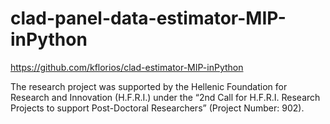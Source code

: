 # clad-panel-data-estimator-MIP-inPython

https://github.com/kflorios/clad-estimator-MIP-inPython


The research project was supported by the Hellenic Foundation for Research and Innovation (H.F.R.I.) under the “2nd Call for H.F.R.I. Research Projects to support Post-Doctoral Researchers” (Project Number: 902).

